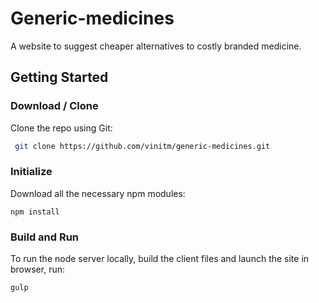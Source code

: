 # Generic-medicines

A website to suggest cheaper alternatives to costly branded medicine.

## Getting Started

### Download / Clone

Clone the repo using Git:

```bash
 git clone https://github.com/vinitm/generic-medicines.git
```

### Initialize

Download all the necessary npm modules:
```
npm install
```
### Build and Run

To run the node server locally, build the client files and launch the site in browser, run:
```
gulp
```
